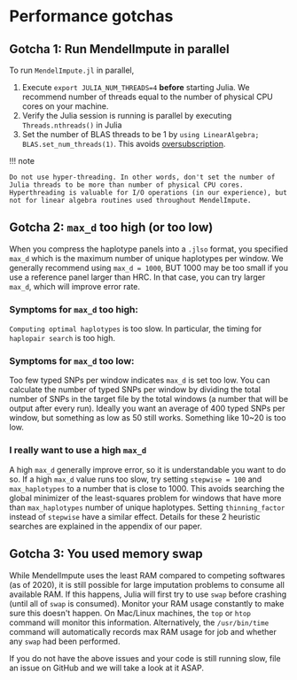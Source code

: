 
# Performance gotchas

## Gotcha 1: Run MendelImpute in parallel

To run `MendelImpute.jl` in parallel,
1. Execute `export JULIA_NUM_THREADS=4` **before** starting Julia. We recommend number of threads equal to the number of physical CPU cores on your machine. 
2. Verify the Julia session is running is parallel by executing `Threads.nthreads()` in Julia
3. Set the number of BLAS threads to be 1 by `using LinearAlgebra; BLAS.set_num_threads(1)`. This avoids [oversubscription](https://ieeexplore.ieee.org/document/5470434). 

!!! note

    Do not use hyper-threading. In other words, don't set the number of Julia threads to be more than number of physical CPU cores. Hyperthreading is valuable for I/O operations (in our experience), but not for linear algebra routines used throughout MendelImpute. 

## Gotcha 2: `max_d` too high (or too low)

When you compress the haplotype panels into a `.jlso` format, you specified `max_d` which is the maximum number of unique haplotypes per window. We generally recommend using `max_d = 1000`, BUT 1000 may be too small if you use a reference panel larger than HRC. In that case, you can try larger `max_d`, which will improve error rate. 

### Symptoms for `max_d` too high:

`Computing optimal haplotypes` is too slow. In particular, the timing for `haplopair search` is too high. 

### Symptoms for `max_d` too low:

Too few typed SNPs per window indicates `max_d` is set too low. You can calculate the number of typed SNPs per window by dividing the total number of SNPs in the target file by the total windows (a number that will be output after every run). Ideally you want an average of 400 typed SNPs per window, but something as low as 50 still works. Something like 10~20 is too low. 

### I really want to use a high `max_d`

A high `max_d` generally improve error, so it is understandable you want to do so. If a high `max_d` value runs too slow, try setting `stepwise = 100` and `max_haplotypes` to a number that is close to 1000. This avoids searching the global minimizer of the least-squares problem for windows that have more than `max_haplotypes` number of unique haplotypes. Setting `thinning_factor` instead of `stepwise` have a similar effect. Details for these 2 heuristic searches are explained in the appendix of our paper. 

## Gotcha 3: You used memory swap

While MendelImpute uses the least RAM compared to competing softwares (as of 2020), it is still possible for large imputation problems to consume all available RAM. If this happens, Julia will first try to use `swap` before crashing (until all of `swap` is consumed). Monitor your RAM usage constantly to make sure this doesn't happen. On Mac/Linux machines, the `top` or `htop` command will monitor this information. Alternatively, the `/usr/bin/time` command will automatically records max RAM usage for job and whether any `swap` had been performed. 

If you do not have the above issues and your code is still running slow, file an issue on GitHub and we will take a look at it ASAP. 
